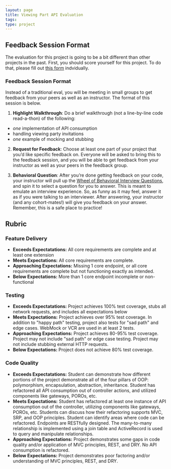 ```yaml
---
layout: page
title: Viewing Part API Evaluation
tags:
type: project
---
```


## Feedback Session Format

The evaluation for this project is going to be a bit different than other projects in the past. First, you should score yourself for this project. To do that, please fill out [this form](https://forms.gle/h8MhbSR2k4xj5MGs9) indvidually. 

### Feedback Session Format

Instead of a traditional eval, you will be meeting in small groups to get feedback from your peers as well as an instructor. The format of this session is below.

1. **Highlight Walkthrough**: Do a brief walkthrough (not a line-by-line code read-a-thon) of the following:
- *one* implementation of API consumption
- handling viewing party invitations
- *one* example of mocking and stubbing

2. **Request for Feedback**: Choose at least one part of your project that you’d like specific feedback on. Everyone will be asked to bring this to the feedback session, and you will be able to get feedback from your instructor as well as your peers in the feedback group.

3. **Behavioral Question**: After you’re done getting feedback on your code, your instructor will pull up the [Wheel of Behavioral Interview Questions](https://spinthewheel.io/wheels/oF5ZfO1oCmBmrZCe45Jecz0xJmU9MQ), and spin it to select a question for you to answer. This is meant to emulate an interview experience. So, as funny as it may feel, answer it as if you were talking to an interviewer. After answering, your instructor (and any cohort-mates!) will give you feedback on your answer. Remember, this is a safe place to practice!

## Rubric

### Feature Delivery

- **Exceeds Expectatations:** All core requirements are complete and at least one extension
- **Meets Expectations:** All core requirements are complete.
- **Approaching Expectations:** Missing 1 core endpoint, or all core requirements are complete but not functioning exactly as intended.
- **Below Expectations:** More than 1 core endpoint incomplete or non-functional

### Testing

- **Exceeds Expectatations:** Project achieves 100% test coverage, stubs all network requests, and includes all expectations below
- **Meets Expectations:** Project achieves over 95% test coverage. In addition to "happy path" testing, project also tests for "sad path" and edge cases. WebMock or VCR are used in at least 2 tests.
- **Approaching Expectations:** Project achieves 80-95% test coverage. Project may not include "sad path" or edge case testing. Project may not include stubbing external HTTP requests.
- **Below Expectations:** Project does not achieve 80% test coverage.

### Code Quality

- **Exceeds Expectatations:** Student can demonstrate how different portions of the project demonstrate all of the four pillars of OOP: polymorphism, encapsulation, abstraction, inheritance. Student has refactored all API consumption out of controller actions, and utilized components like gateways, POROs, etc.
- **Meets Expectations:** Student has refactored at least one instance of API consumption out of the controller, utilizing components like gateways, POROs, etc. Students can discuss how their refactoring supports MVC, SRP, and OOP principles. Student can identify areas where code can be refactored. Endpoints are RESTfully designed. The many-to-many relationship is implemented using a join table and ActiveRecord is used to query and manipulate relationships.
- **Approaching Expectations:** Project demonstrates some gaps in code quality and/or application of MVC principles, REST, and DRY. No API consumption is refactored.
- **Below Expectations:**  Project demonstrates poor factoring and/or understanding of MVC principles, REST, and DRY.
